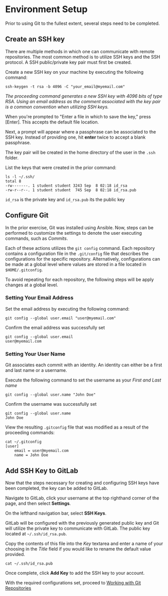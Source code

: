 Environment Setup
======================

Prior to using Git to the fullest extent, several steps need to be completed.

## Create an SSH key

There are multiple methods in which one can communicate with remote repositories. The most common method is to utilize SSH keys and the SSH protocol. A SSH public/private key pair must first be created.

Create a new SSH key on your machine by executing the following command:

```
ssh-keygen -t rsa -b 4096 -C "your_email@myemail.com"
```

_The proceeding command generates a new SSH key with 4096 bits of *type* RSA. Using an email address as the comment associated with the key pair is a common convention when utilizing SSH keys._

When you're prompted to "Enter a file in which to save the key," press [Enter]. This accepts the default file location.

Next, a prompt will appear where a passphrase can be associated to the SSH key. Instead of providing one, hit **enter** twice to accept a blank passphrase.

The key pair will be created in the home directory of the user in the `.ssh` folder. 

List the keys that were created in the prior command:

```
ls -l ~/.ssh/
total 8
-rw-------. 1 student student 3243 Sep  8 02:18 id_rsa
-rw-r--r--. 1 student student  745 Sep  8 02:18 id_rsa.pub
```

`id_rsa` is the private key and `id_rsa.pub` its the public key

## Configure Git

In the prior exercise, Git was installed using Ansible. Now, steps can be performed to customize the settings to denote the user executing commands, such as _Commits_. 

Each of these actions utilizes the `git config` command. Each repository contains a configuration file in the `.git/config` file that describes the configurations for the specific repository. Alternatively, configurations can be made at a global level where values are stored in a file located in `$HOME/.gitconfig`.

To avoid repeating for each repository, the following steps will be apply changes at a global level.

### Setting Your Email Address

Set the email address by executing the following command:

```
git config --global user.email "user@myemail.com"
```

Confirm the email address was successfully set

```
git config --global user.email
user@myemail.com
```

### Setting Your User Name

Git associates each commit with an identity. An identity can either be a first and last name or a username.

Execute the following command to set the username as your _First and Last name_

```
git config --global user.name "John Doe"
```

Confirm the username was successfully set

```
git config --global user.name
John Doe
```

View the resulting `.gitconfig` file that was modified as a result of the proceeding commands:

```
cat ~/.gitconfig 
[user]
	email = user@myemail.com
	name = John Doe
```

## Add SSH Key to GitLab

Now that the steps necessary for creating and configuring SSH keys have been completed, the key can be added to GitLab. 

Navigate to GitLab, click your username at the top righthand corner of the page, and then select **Settings**. 

On the lefthand navigation bar, select **SSH Keys**.

GitLab will be configured with the previously generated public key and Git will utilize the private key to communicate with GitLab. The public key located at `~/.ssh/id_rsa.pub`. 

Copy the contents of this file into the _Key_ textarea and enter a name of your choosing in the _Title_ field if you would like to rename the default value provided.

```
cat ~/.ssh/id_rsa.pub
```

Once complete, click **Add Key** to add the SSH key to your account.

With the required configurations set, proceed to [Working with Git Repositories](../repositories/README.md)
